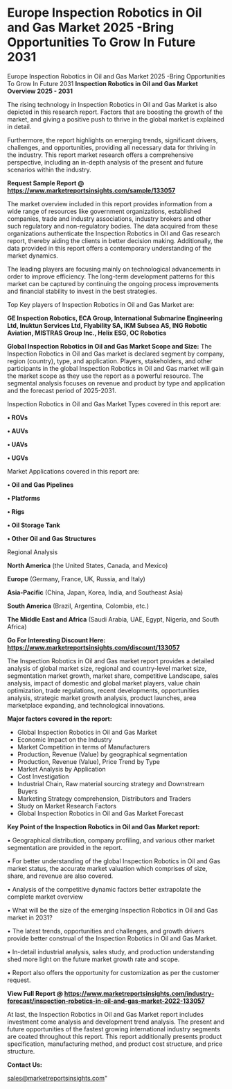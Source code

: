 # Europe Inspection Robotics in Oil and Gas Market 2025 -Bring Opportunities To Grow In Future 2031
Europe Inspection Robotics in Oil and Gas Market 2025 -Bring Opportunities To Grow In Future 2031
<Strong> Inspection Robotics in Oil and Gas Market Overview 2025 - 2031</strong>

The rising technology in Inspection Robotics in Oil and Gas Market is also depicted in this research report. Factors that are boosting the growth of the market, and giving a positive push to thrive in the global market is explained in detail.

Furthermore, the report highlights on emerging trends, significant drivers, challenges, and opportunities, providing all necessary data for thriving in the industry. This report market research offers a comprehensive perspective, including an in-depth analysis of the present and future scenarios within the industry.

<strong>Request Sample Report @ <a href=https://www.marketreportsinsights.com/sample/133057>https://www.marketreportsinsights.com/sample/133057</a></strong>

The market overview included in this report provides information from a wide range of resources like government organizations, established companies, trade and industry associations, industry brokers and other such regulatory and non-regulatory bodies. The data acquired from these organizations authenticate the Inspection Robotics in Oil and Gas research report, thereby aiding the clients in better decision making. Additionally, the data provided in this report offers a contemporary understanding of the market dynamics.

The leading players are focusing mainly on technological advancements in order to improve efficiency. The long-term development patterns for this market can be captured by continuing the ongoing process improvements and financial stability to invest in the best strategies.

Top Key players of Inspection Robotics in Oil and Gas Market are:

<strong>GE Inspection Robotics, ECA Group, International Submarine Engineering Ltd, Inuktun Services Ltd, Flyability SA, IKM Subsea AS, ING Robotic Aviation, MISTRAS Group Inc., Helix ESG, OC Robotics</strong>

<strong><b>Global Inspection Robotics in Oil and Gas Market Scope and Size:</b></strong>
The Inspection Robotics in Oil and Gas market is declared segment by company, region (country), type, and application. Players, stakeholders, and other participants in the global Inspection Robotics in Oil and Gas market will gain the market scope as they use the report as a powerful resource. The segmental analysis focuses on revenue and product by type and application and the forecast period of 2025-2031.

Inspection Robotics in Oil and Gas Market Types covered in this report are:

<strong>• ROVs

• AUVs

• UAVs

• UGVs</strong>

Market Applications covered in this report are:

<strong>• Oil and Gas Pipelines

• Platforms

• Rigs

• Oil Storage Tank

• Other Oil and Gas Structures</strong> 

Regional Analysis

<strong>North America</strong> (the United States, Canada, and Mexico)

<strong>Europe</strong> (Germany, France, UK, Russia, and Italy)

<strong>Asia-Pacific</strong> (China, Japan, Korea, India, and Southeast Asia)

<strong>South America</strong> (Brazil, Argentina, Colombia, etc.)

<strong>The Middle East and Africa</strong> (Saudi Arabia, UAE, Egypt, Nigeria, and South Africa)

<strong>Go For Interesting Discount Here: <a href=https://www.marketreportsinsights.com/discount/133057>https://www.marketreportsinsights.com/discount/133057</a></strong>

The Inspection Robotics in Oil and Gas market report provides a detailed analysis of global market size, regional and country-level market size, segmentation market growth, market share, competitive Landscape, sales analysis, impact of domestic and global market players, value chain optimization, trade regulations, recent developments, opportunities analysis, strategic market growth analysis, product launches, area marketplace expanding, and technological innovations.

<strong><b>Major factors covered in the report:</b></strong>
<ul>
  <li>Global Inspection Robotics in Oil and Gas Market </li>
  <li>Economic Impact on the Industry</li>
  <li>Market Competition in terms of Manufacturers</li>
  <li>Production, Revenue (Value) by geographical segmentation</li>
  <li>Production, Revenue (Value), Price Trend by Type</li>
  <li>Market Analysis by Application</li>
  <li>Cost Investigation</li>
  <li>Industrial Chain, Raw material sourcing strategy and Downstream Buyers</li>
  <li>Marketing Strategy comprehension, Distributors and Traders</li>
  <li>Study on Market Research Factors</li>
  <li>Global Inspection Robotics in Oil and Gas Market Forecast</li>
</ul>

<strong><b>Key Point of the Inspection Robotics in Oil and Gas Market report:</b></strong>

• Geographical distribution, company profiling, and various other market segmentation are provided in the report.

• For better understanding of the global Inspection Robotics in Oil and Gas market status, the accurate market valuation which comprises of size, share, and revenue are also covered.

• Analysis of the competitive dynamic factors better extrapolate the complete market overview

• What will be the size of the emerging Inspection Robotics in Oil and Gas market in 2031?

• The latest trends, opportunities and challenges, and growth drivers provide better construal of the Inspection Robotics in Oil and Gas Market.

• In-detail industrial analysis, sales study, and production understanding shed more light on the future market growth rate and scope.

• Report also offers the opportunity for customization as per the customer request.

<strong><b>View Full Report @ <a href=https://www.marketreportsinsights.com/industry-forecast/inspection-robotics-in-oil-and-gas-market-2022-133057>https://www.marketreportsinsights.com/industry-forecast/inspection-robotics-in-oil-and-gas-market-2022-133057</a></b></strong>


At last, the Inspection Robotics in Oil and Gas Market report includes investment come analysis and development trend analysis. The present and future opportunities of the fastest growing international industry segments are coated throughout this report. This report additionally presents product specification, manufacturing method, and product cost structure, and price structure.

<strong>Contact Us:</strong>

sales@marketreportsinsights.com"
